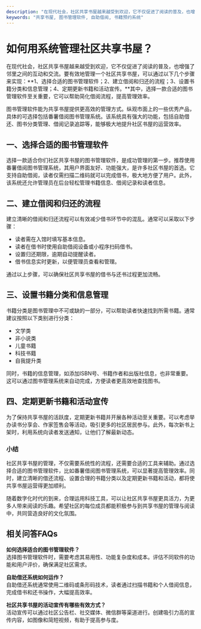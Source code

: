 ```yaml
---
description: "在现代社会，社区共享书屋越来越受到欢迎，它不仅促进了阅读的普及，也增强了邻里之间的互动和交流。要有效地管理一个社区共享书屋，可以通过以下几个步骤来实现：**1、选择合适的图书管理软件；2、建立借阅和归还的流程；3、设置书籍分类和信息管理；4、定期更新书籍和活动宣传。**其中，选择一款合适的图书管理软件至关重要，它可以帮助简化借阅流程，提高管理效率。"
keywords: "共享书屋, 图书管理软件, 自助借阅, 书籍预约系统"
---
```

# 如何用系统管理社区共享书屋？

在现代社会，社区共享书屋越来越受到欢迎，它不仅促进了阅读的普及，也增强了邻里之间的互动和交流。要有效地管理一个社区共享书屋，可以通过以下几个步骤来实现：**1、选择合适的图书管理软件；2、建立借阅和归还的流程；3、设置书籍分类和信息管理；4、定期更新书籍和活动宣传。**其中，选择一款合适的图书管理软件至关重要，它可以帮助简化借阅流程，提高管理效率。

图书管理软件能为共享书屋提供更高效的管理方式。纵观市面上的一些优秀产品，具体的可选择包括番薯借阅图书管理系统。该系统具有强大的功能，包括自助借还、图书分类管理、借阅记录追踪等，能够极大地提升社区书屋的运营效率。

## **一、选择合适的图书管理软件**

选择一款适合你们社区共享书屋的图书管理软件，是成功管理的第一步。推荐使用番薯借阅图书管理系统，其用户界面友好、功能强大，是许多社区书屋的首选。它支持自助借阅，读者仅需扫描二维码就可以完成借书，极大地方便了用户。此外，该系统还允许管理员在后台轻松管理书籍信息、借阅记录和读者信息。

## **二、建立借阅和归还的流程**

建立清晰的借阅和归还流程可以有效减少借书环节中的混乱。通常可以采取以下步骤：

- 读者需在入馆时填写基本信息。
- 读者在借书时使用自助借阅设备或小程序扫码借书。
- 设置归还期限，逾期自动提醒读者。
- 借书信息实时更新，以便管理员查看和管理。

通过以上步骤，可以确保社区共享书屋的借书与还书过程更加流畅。

## **三、设置书籍分类和信息管理**

书籍分类是图书管理中不可或缺的一部分，可以帮助读者快速找到所需书籍。通常建议按照以下类别进行分类：

- 文学类
- 非小说类
- 儿童书籍
- 科技书籍
- 自我提升类

同时，书籍的信息管理，如添加ISBN号、书籍作者和出版社信息，也非常重要。这可以通过图书管理系统来自动完成，方便读者更高效地查找图书。

## **四、定期更新书籍和活动宣传**

为了保持共享书屋的活跃度，定期更新书籍并开展各种活动至关重要。可以考虑举办读书分享会、作家签售会等活动，吸引更多的社区居民参与。此外，每次新书上架时，利用系统向读者发送通知，让他们了解最新动态。

### **小结**

社区共享书屋的管理，不仅需要系统性的流程，还需要合适的工具来辅助。通过选择合适的图书管理软件，比如番薯借阅图书管理系统，可以显著提高管理效率。同时，建立清晰的借还流程、设置合理的书籍分类以及定期更新书籍和活动，都将使共享书屋运营得更加顺利。

随着数字化时代的到来，合理运用科技工具，可以让社区共享书屋更具活力，为更多人带来阅读的乐趣。希望社区的每位成员都能积极参与到共享书屋的管理与阅读中，共同营造良好的文化氛围。

## 相关问答FAQs

**如何选择适合的图书管理软件？**  
选择图书管理软件时，需要考虑其易用性、功能复杂度和成本。评估不同软件的功能和用户评价，确保满足社区需求。

**自助借还系统如何运作？**  
自助借还系统通常使用二维码或条形码技术，读者通过扫描书籍和个人借阅信息，完成借书和还书操作，大幅提高效率。

**社区共享书屋的活动宣传有哪些有效方式？**  
活动宣传可以通过社区公告栏、社交媒体、微信群等渠道进行。创建吸引力高的宣传内容，如图像和简短视频，有助于提高参与度。
